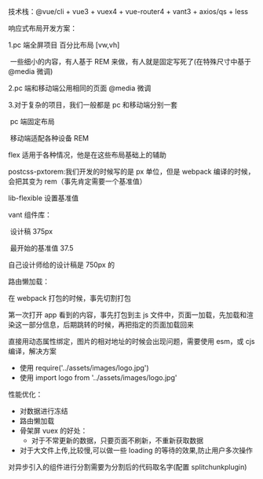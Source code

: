 技术栈：@vue/cli + vue3 + vuex4 + vue-router4 + vant3 + axios/qs + less

响应式布局开发方案：

1.pc 端全屏项目 百分比布局 [vw,vh]

​ 一些细小的内容，有人基于 REM 来做，有人就是固定写死了(在特殊尺寸中基于@media 微调)

2.pc 端和移动端公用相同的页面 @media 微调

3.对于复杂的项目，我们一般都是 pc 和移动端分别一套

​ pc 端固定布局

​ 移动端适配各种设备 REM

flex 适用于各种情况，他是在这些布局基础上的辅助

postcss-pxtorem:我们开发的时候写的是 px 单位，但是 webpack 编译的时候，会把其变为 rem（事先肯定需要一个基准值）

lib-flexible 设置基准值

vant 组件库：

​ 设计稿 375px

​ 最开始的基准值 37.5

自己设计师给的设计稿是 750px 的

路由懒加载：

在 webpack 打包的时候，事先切割打包

第一次打开 app 看到的内容，事先打包到主 js 文件中，页面一加载，先加载和渲染这一部分信息，后期跳转的时候，再把指定的页面加载回来

直接用动态属性绑定，图片的相对地址的时候会出现问题，需要使用 esm，或 cjs 编译，解决方案

- 使用 require('../assets/images/logo.jpg')
- 使用 import logo from '../assets/images/logo.jpg'

性能优化：

- 对数据进行冻结
- 路由懒加载
- 骨架屏
  vuex 的好处：
  - 对于不常更新的数据，只要页面不刷新，不重新获取数据
- 对于大文件上传,比较慢,可以做一些 loading 的等待的效果,防止用户多次操作

对异步引入的组件进行分割需要为分割后的代码取名字(配置 splitchunkplugin)
